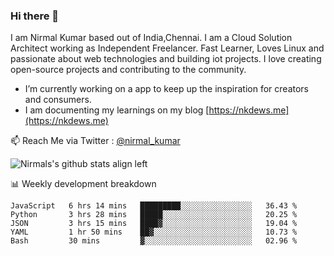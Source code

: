### Hi there 👋

 I am Nirmal Kumar based out of India,Chennai. I am a Cloud Solution Architect working as Independent Freelancer. Fast Learner, Loves Linux and passionate about web technologies and building iot projects. I love creating open-source projects and contributing to the community.

- I’m currently working on a app to keep up the inspiration for creators and consumers.
- I am documenting my learnings on my blog [https://nkdews.me](https://nkdews.me)

📫 Reach Me via  Twitter : [@nirmal_kumar](https://twitter.com/nirmal_kumar)

![Nirmals's github stats align left](https://github-readme-stats.vercel.app/api?username=nk-gears&show_icons=true)


📊 Weekly development breakdown

<!--START_SECTION:waka-->
```text
JavaScript   6 hrs 14 mins   █████████░░░░░░░░░░░░░░░░   36.43 % 
Python       3 hrs 28 mins   █████░░░░░░░░░░░░░░░░░░░░   20.25 % 
JSON         3 hrs 15 mins   ████▓░░░░░░░░░░░░░░░░░░░░   19.04 % 
YAML         1 hr 50 mins    ██▓░░░░░░░░░░░░░░░░░░░░░░   10.73 % 
Bash         30 mins         ▓░░░░░░░░░░░░░░░░░░░░░░░░   02.96 % 
```
<!--END_SECTION:waka-->


